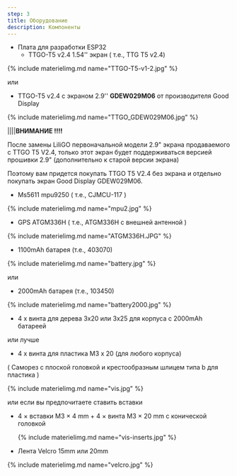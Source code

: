 ```yaml
---
step: 3
title: Оборудование
description: Компоненты
---
```


* Плата для разработки ESP32
  * TTGO-T5 v2.4 1.54'' экран ( т.е., TTG T5 v2.4) 

{% include materielimg.md name="TTGO-T5-v1-2.jpg" %}

или    
    
  * TTGO-T5 v2.4 с экраном 2.9'' **GDEW029M06** от производителя Good Display 

{% include materielimg.md name="TTGO_GDEW029M06.jpg" %}

||||**ВНИМАНИЕ !!!!**

После замены LiliGO первоначальной модели 2.9" экрана продаваемого с TTGO T5 V2.4, только этот экран будет поддерживаться версией прошивки 2.9" (дополнительно к старой версии экрана)

Поэтому вам придется покупать TTGO T5 V2.4 без экрана и отдельно покупать экран Good Display GDEW029M06.

* Ms5611 mpu9250 ( т.е., CJMCU-117 )

{% include materielimg.md name="mpu2.jpg" %}

* GPS ATGM336H  ( т.е., ATGM336H с внешней антенной )

{% include materielimg.md name="ATGM336H.JPG" %}

* 1100mAh батарея (т.е., 403070)

{% include materielimg.md name="battery.jpg" %}
    
или    
    
*  2000mAh батарея (т.е., 103450)

{% include materielimg.md name="battery2000.jpg" %}
		
* 4 x винта для дерева 3x20 или 3x25 для корпуса с 2000mAh батареей
   
или лучше
   
* 4 x винта для пластика M3 x 20  (для любого корпуса)   

( Саморез с плоской головкой и крестообразным шлицем типа b для пластика )

{% include materielimg.md name="vis.jpg" %}

 или если вы предпочитаете ставить вставки

  * 4 × вставки M3 × 4 mm + 4 × винта M3 × 20 mm с конической головкой

    {% include materielimg.md name="vis-inserts.jpg" %}

	 
* Лента Velcro 15mm или 20mm

{% include materielimg.md name="velcro.jpg" %}
